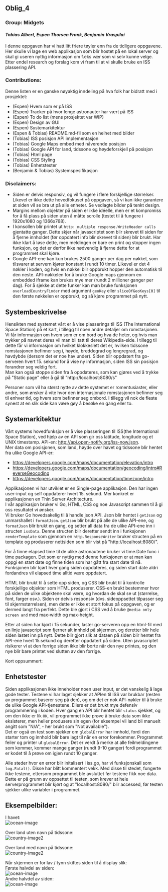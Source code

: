 ## Oblig_4  
### Group: Midgets
#### *Tobias Albert, Espen Thorsen Frank, Benjamin Vraspilai*  

I denne oppgaven har vi hatt litt friere tøyler enn fra de tidligere oppgavene. Her skulle vi lage en web applikasjon som blir hostet på en lokal server og skal gi useren nyttig informasjon om f.eks vær som vi selv kunne velge. Etter endel research og forslag kom vi fram til at vi skulle bruke en ISS plassering API.

### Contributions:  
Denne listen er en ganske nøyaktig inndeling på hva folk har bidratt med i prosjektet:
- (Espen) Hvem som er på ISS
- (Espen) Tracker på hvor lenge astronauter har vært på ISS
- (Espen) To do list (mens prosjektet var WIP)
- (Espen) Design av GUI
- (Espen) Systemarkitektur
- (Espen & Tobias) README.md-fil som en helhet med bilder
- (Tobias) ISS posisjon API implementasjon
- (Tobias) Google Maps embed med nåverende posisjon
- (Tobias) Google API for land, tidssone og høydeforskjell på posisjon
- (Tobias) Html page
- (Tobias) CSS Styling
- (Tobias) Enhetstester
- (Benjamin & Tobias) Systemspesifikasjon

### Disclaimers:  
- Siden er delvis responsiv, og vil fungere i flere forskjellige størrelser. Likevel er ikke dette hovedfokuset på oppgaven, så vi kan ikke garantere at siden vil se bra ut på alle enheter. Se vedlagte bilder på tenkt design.
- Margins mellom objekter på siden er ikke idéelle, men er et kompromiss for å få plass på siden uten å måtte scrolle (testet til å fungere i 1920x1080 og 1366x768).
- I konsollen blir printet ut `http: multiple response.WriteHeader calls` gjentatte ganger. Dette skjer når javascriptet som blir skrevet til siden for å fjerne innholdet (før oppdatert info blir skrevet til siden) blir brukt. Har ikke klart å løse dette, men meldingen er bare en print og stopper ingen funksjon, og det er derfor ikke nødvendig å fjerne dette for at programmet skal kjøre.
- Google API-ene kan kun brukes 2500 ganger per dag per nøkkel, som tilsvarer at servern kjører konstant i rundt 10 timer. Likevel er det 4 nøkler i koden, og hvis en nøkkel blir oppbrukt hopper den automatisk til den neste. API-nøkkelen for å bruke Google maps gjennom en embedded iframe kan brukes mye mer (rundt 2 millioner ganger per dag). For å sjekke at dette funker kan man bruke funksjonen `overloadCountryFinder` med argument `geoKey` eller `sliceOfGeoKeys[0]` til den første nøkkelen er oppbrukt, og så kjøre programmet på nytt.

## Systembeskrivelse  

Hensikten med systemet vårt er å vise plasserings til ISS (The International Space Station) på et kart, i tillegg til noen andre detaljer om romstasjonen. Vi får informasjon om hvem som er om bord og hva de heter, og hvis man trykker på navnet deres vil man bli tatt til deres Wikipedia-side. I tillegg til dette får vi informasjon om hvilket klokkeslett det er, hvilken tidssone romstasjonen befinner seg i, høyde, breddegrad og lengregrad, og havdybde (dersom det er noe hav under). Siden blir oppdatert fra go-serveren hvert 15. sekund for å vise ny informasjon, siden ISS sin posisjon forandrer seg veldig fort.  
Man kan også stoppe siden fra å oppdateres, som kan gjøres ved å trykke på "Static page" eller å gå til "http://localhost:8080/s"

Personer som vil ha størst nytte av dette systemet er romentusiaster, eller andre, som ønsker å vite hvor den internasjonale romstasjonen befinner seg til enhver tid, og hvem som befinner seg ombord. I tillegg vil nok de fleste synest at en slik side kan være gøy å besøke en gang eller to.

## Systemarkitektur  

Vårt systems hovedfunksjon er å vise plasseringen til ISS(the International Space Station), ved hjelp av en API som gir oss latitude, longitude og et UNIX timestamp. API-en: http://api.open-notify.org/iss-now.json.  
Mer data om posisjonen, som land, høyde over havet og tidssone blir hentet fra ulike Google API-er:  
- https://developers.google.com/maps/documentation/elevation/intro
- https://developers.google.com/maps/documentation/geocoding/intro#ReverseGeocoding
- https://developers.google.com/maps/documentation/timezone/intro  

Applikasjonen vi har utviklet er en Single-page applikasjon. Den har ingen user-input og self oppdaterer hvert 15. sekund. Mer konkret er applikasjonen en Thin Server Architecture.  
I vår applikasjon bruker vi Go, HTML, CSS og noe Javascript sammen til å gi oss resultatet vi ønsker.  
Vi bruker Go hovedsakelig til å handle json API. Json blir hentet i `getJson` og unmarshallet i `formatJson`. `getJson` blir brukt på alle de ulike API-ene, og `formatJson` blir brukt en gang, og setter all data fra de ulike API-ene inn i structen `issData`. Denne structen blir deretter sendt inn i funksjonen `renderTemplate` som gjennom en `http.ResponseWriter` bruker structen på en template og produserer nettsiden som blir vist på "http://localhost:8080/".  

For å finne elapsed time til de ulike astronautene bruker vi time.Date func i time packagen. Det som er nyttig med denne funksjonen er at man kan oppgi en start date og finne tiden som har gått fra start date til nå. Funksjonen blir kjørt hver gang siden oppdateres, og siden start date aldri fordandres vil elapsed time alltid være oppdatert.  

HTML blir brukt til å sette opp siden, og CSS blir brukt til å kontrolle forskjellige objekter som HTML produserer. CSS-en brukt bestemmer hvor på siden de ulike objektene skal være, og hvordan de skal se ut (størrelse, font, farger osv.).
Siden er delvis responsiv (dvs. sideoppsettet tilpasser seg til skjermstørrelsen), men dette er ikke et stort fokus på oppgaven, og er dermed langt fra perfekt. Dette ble gjort i CSS ved å bruke `@media only screen and` med max-width og max-height.  

Etter at siden har kjørt i 15 sekunder, laster go-serveren opp en html-fil med en linje javascript som fjerner alt innhold på skjermen, og deretter blir hele siden lastet inn på nytt. Dette blir gjort slik at dataen på siden blir hentet fra API-ene hvert 15.sekund og deretter oppdatert på siden. Uten javascriptet risikerer vi at den forrige siden ikke blir borte når den nye printes, og den nye blir bare printet ved slutten av den forrige.  

Kort oppsummert:

## Enhetstester  

Siden applikasjonen ikke inneholder noen user input, er det vanskelig å lage gode tester. Testene vi har laget sjekker at APIen til ISS var brukbar (resten av programmet baserer seg på den), og om det er nok API-nøkler til å bruke de ulike Google API-tjenestene. Ellers er det brukt mye defensiv programmering i koden. Hver gang en API blir hentet blir `status` sjekket, og om den ikke er lik `OK`, vil programmet ikke prøve å bruke data som ikke eksisterer, men heller produsere sin egen (for eksempel vil land bli manuelt angitt som "N/A", - her brukt som "Not available").  
Det er også en test som sjekker om `globalError` har innhold, fordi den starter tom og innhold blir bare lagt til når en error forekommer. Programmet feiler og printer ut `globalError`. Det er verdt å merke at alle feilmeldingene som kommer, kommer mange ganger (rundt 9-10 ganger) fordi programmet er kodet til å prøve om igjen rundt 10 ganger.  

Alle steder hvor en error blir initalisert i iss.go, har vi funksjonskall som `log.Fatal()`. Disse har blitt kommentert vekk. Med disse til stedet, fungerte ikke testene, ettersom programmet ble avsluttet før testene fikk noe data. Dette er på grunn av oppsettet til testen, som krever at hele serverprogrammet blir kjørt og at "localhost:8080/" blir accessed, før testen sjekker ulike variabler i programmet.

## Eksempelbilder:  

I havet:  
![ocean-image](https://raw.githubusercontent.com/TobiasAlbert123/IS-105/master/Oblig4/images/ocean-example.png)  

Over land uten navn på tidssone:  
![country-image2](https://raw.githubusercontent.com/TobiasAlbert123/IS-105/master/Oblig4/images/country-example1.png)  

Over land med navn på tidssone:  
![country-image2](https://raw.githubusercontent.com/TobiasAlbert123/IS-105/master/Oblig4/images/country-example2.png)  

Når skjermen er for lav / tynn skiftes siden til å display slik:  
Første halvdel av siden:  
![ocean-image](https://raw.githubusercontent.com/TobiasAlbert123/IS-105/master/Oblig4/images/other-view1.png)  
Andre halvdel av siden:  
![ocean-image](https://raw.githubusercontent.com/TobiasAlbert123/IS-105/master/Oblig4/images/other-view2.png)

